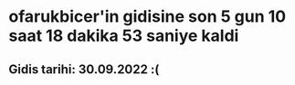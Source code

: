 # ofarukbicer'in gidisine son 5 gun 10 saat 18 dakika 53 saniye kaldi

## Gidis tarihi: 30.09.2022 :(